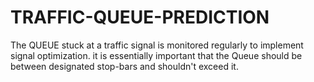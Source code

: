 # TRAFFIC-QUEUE-PREDICTION
The QUEUE stuck at a traffic signal is monitored regularly to implement signal optimization. it is essentially important that the Queue should be between designated stop-bars and shouldn't exceed it. 

